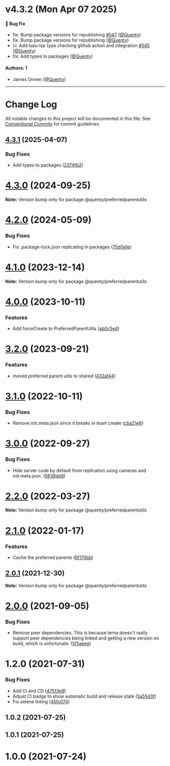 # v4.3.2 (Mon Apr 07 2025)

#### 🐛 Bug Fix

- fix: Bump package versions for republishing [#547](https://github.com/Quenty/NevermoreEngine/pull/547) ([@Quenty](https://github.com/Quenty))
- fix: Bump package versions for republishing ([@Quenty](https://github.com/Quenty))
- ci: Add luau-lsp type checking github action and integration [#545](https://github.com/Quenty/NevermoreEngine/pull/545) ([@Quenty](https://github.com/Quenty))
- fix: Add types to packages ([@Quenty](https://github.com/Quenty))

#### Authors: 1

- James Onnen ([@Quenty](https://github.com/Quenty))

---

# Change Log

All notable changes to this project will be documented in this file.
See [Conventional Commits](https://conventionalcommits.org) for commit guidelines.

## [4.3.1](https://github.com/Quenty/NevermoreEngine/compare/@quenty/preferredparentutils@4.3.0...@quenty/preferredparentutils@4.3.1) (2025-04-07)


### Bug Fixes

* Add types to packages ([2374fb2](https://github.com/Quenty/NevermoreEngine/commit/2374fb2b043cfbe0e9b507b3316eec46a4e353a0))





# [4.3.0](https://github.com/Quenty/NevermoreEngine/compare/@quenty/preferredparentutils@4.2.0...@quenty/preferredparentutils@4.3.0) (2024-09-25)

**Note:** Version bump only for package @quenty/preferredparentutils





# [4.2.0](https://github.com/Quenty/NevermoreEngine/compare/@quenty/preferredparentutils@4.1.0...@quenty/preferredparentutils@4.2.0) (2024-05-09)


### Bug Fixes

* Fix .package-lock.json replicating in packages ([75d0efe](https://github.com/Quenty/NevermoreEngine/commit/75d0efeef239f221d93352af71a5b3e930ec23c5))





# [4.1.0](https://github.com/Quenty/NevermoreEngine/compare/@quenty/preferredparentutils@4.0.0...@quenty/preferredparentutils@4.1.0) (2023-12-14)

**Note:** Version bump only for package @quenty/preferredparentutils





# [4.0.0](https://github.com/Quenty/NevermoreEngine/compare/@quenty/preferredparentutils@3.2.0...@quenty/preferredparentutils@4.0.0) (2023-10-11)


### Features

* Add forceCreate to PreferredParentUtils ([ab0c5e4](https://github.com/Quenty/NevermoreEngine/commit/ab0c5e473a9bdb21de9d105232f5ff8d39f51ad2))





# [3.2.0](https://github.com/Quenty/NevermoreEngine/compare/@quenty/preferredparentutils@3.1.0...@quenty/preferredparentutils@3.2.0) (2023-09-21)


### Features

* moved preferred parent utils to shared ([432af44](https://github.com/Quenty/NevermoreEngine/commit/432af44808f780391649faf6fad418efc767581c))





# [3.1.0](https://github.com/Quenty/NevermoreEngine/compare/@quenty/preferredparentutils@3.0.0...@quenty/preferredparentutils@3.1.0) (2022-10-11)


### Bug Fixes

* Remove init.meta.json since it breaks in team create ([cba21e6](https://github.com/Quenty/NevermoreEngine/commit/cba21e602b50ea3799044eae9cb690d1cd9c88ec))





# [3.0.0](https://github.com/Quenty/NevermoreEngine/compare/@quenty/preferredparentutils@2.2.0...@quenty/preferredparentutils@3.0.0) (2022-09-27)


### Bug Fixes

* Hide server code by default from replication using cameras and init.meta.json. ([5636dd8](https://github.com/Quenty/NevermoreEngine/commit/5636dd8cafe68db4571ed214a82b84698f2f74c0))





# [2.2.0](https://github.com/Quenty/NevermoreEngine/compare/@quenty/preferredparentutils@2.1.0...@quenty/preferredparentutils@2.2.0) (2022-03-27)

**Note:** Version bump only for package @quenty/preferredparentutils





# [2.1.0](https://github.com/Quenty/NevermoreEngine/compare/@quenty/preferredparentutils@2.0.1...@quenty/preferredparentutils@2.1.0) (2022-01-17)


### Features

* Cache the preferred parents ([6f170bb](https://github.com/Quenty/NevermoreEngine/commit/6f170bbfbdd55ce7abb5248b663ff71b249aba03))





## [2.0.1](https://github.com/Quenty/NevermoreEngine/compare/@quenty/preferredparentutils@2.0.0...@quenty/preferredparentutils@2.0.1) (2021-12-30)

**Note:** Version bump only for package @quenty/preferredparentutils





# [2.0.0](https://github.com/Quenty/NevermoreEngine/compare/@quenty/preferredparentutils@1.2.0...@quenty/preferredparentutils@2.0.0) (2021-09-05)


### Bug Fixes

* Remove peer dependencies. This is because lerna doesn't really support peer dependencies being linked and getting a new version on build, which is unfortunate. ([5f5aeee](https://github.com/Quenty/NevermoreEngine/commit/5f5aeeea8de9975435309e53679f0ef7064f9dd0))





# 1.2.0 (2021-07-31)


### Bug Fixes

* Add CI and CD ([47513e9](https://github.com/Quenty/NevermoreEngine/commit/47513e9b568162707534af132396dd8756947dd3))
* Adjust CI badge to show automatic build and release state ([5a55d3f](https://github.com/Quenty/NevermoreEngine/commit/5a55d3f19bf8d66a760d67da9b56ed47fab74656))
* Fix selene linting ([45fc074](https://github.com/Quenty/NevermoreEngine/commit/45fc07489ee59127ac6582689f19a0e87c1e5b5a))



## 1.0.2 (2021-07-25)



## 1.0.1 (2021-07-25)



# 1.0.0 (2021-07-24)
